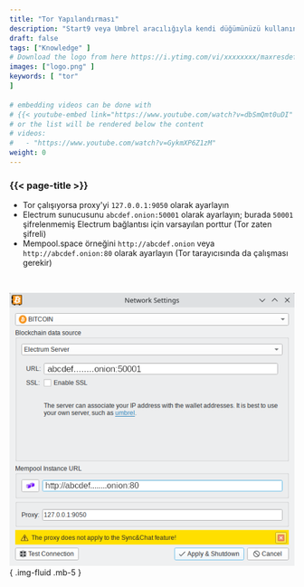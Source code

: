 ```yaml
---
title: "Tor Yapılandırması"
description: "Start9 veya Umbrel aracılığıyla kendi düğümünüzü kullanın"
draft: false
tags: ["Knowledge" ]
# Download the logo from here https://i.ytimg.com/vi/xxxxxxxx/maxresdefault.jpg
images: ["logo.png" ]
keywords: [ "tor"
]

# embedding videos can be done with 
# {{< youtube-embed link="https://www.youtube.com/watch?v=dbSmQmt0uDI" >}}
# or the list will be rendered below the content
# videos:
#   - "https://www.youtube.com/watch?v=GykmXP6Z1zM"
weight: 0
---
```


### {{< page-title >}}  
 

- Tor çalışıyorsa proxy'yi `127.0.0.1:9050` olarak ayarlayın  
- Electrum sunucusunu `abcdef.onion:50001` olarak ayarlayın; burada `50001` şifrelenmemiş Electrum bağlantısı için varsayılan porttur (Tor zaten şifreli)  
- Mempool.space örneğini `http://abcdef.onion` veya `http://abcdef.onion:80` olarak ayarlayın (Tor tarayıcısında da çalışması gerekir)

 </br>

 
 ![tor config](config.png)
 { .img-fluid .mb-5 }